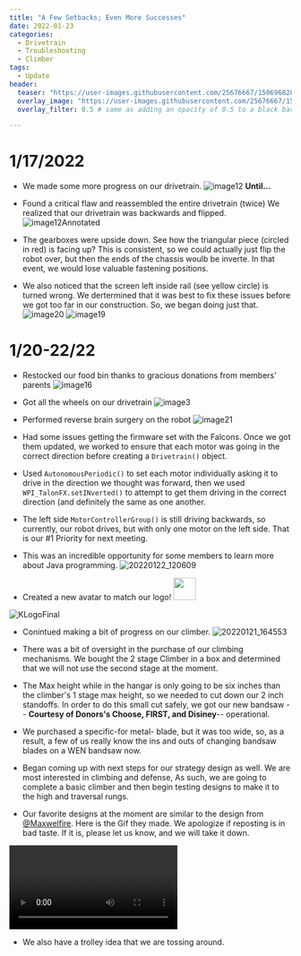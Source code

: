 ```yaml
---
title: "A Few Setbacks; Even More Successes"
date: 2022-01-23
categories:
  - Drivetrain
  - Troubleshooting
  - Climber
tags:
  - Update
header:
  teaser: "https://user-images.githubusercontent.com/25676667/150696828-3e6e123a-1f61-4406-a50c-c6b0dde25c1f.jpg"
  overlay_image: "https://user-images.githubusercontent.com/25676667/150696828-3e6e123a-1f61-4406-a50c-c6b0dde25c1f.jpg"
  overlay_filter: 0.5 # same as adding an opacity of 0.5 to a black background

---
```


# 1/17/2022
- We made some more progress on our drivetrain.
![image12](https://user-images.githubusercontent.com/25676667/150695309-919a6705-3e6f-4137-b8cb-e59b764be09b.jpg)
**Until...**

- Found a critical flaw and reassembled the entire drivetrain (twice)
We realized that our drivetrain was backwards and flipped.
![image12Annotated](https://user-images.githubusercontent.com/25676667/150695590-13e8cf77-88ac-44f6-bad2-b61025a309ed.jpg)
- The gearboxes were upside down. See how the triangular piece (circled in red) is facing up? This is consistent, so we could actually just flip the robot over, but then the ends of the chassis woulb be inverte. In that event, we would lose valuable fastening positions.
- We also noticed that the screen left inside rail (see yellow circle) is turned wrong.
We dertermined that it was best to fix these issues before we got too far in our construction.
So, we began doing just that.
![image20](https://user-images.githubusercontent.com/25676667/150695618-4ad9055b-3af1-4856-a5a7-6eb2dce3cdbe.jpg)
![image19](https://user-images.githubusercontent.com/25676667/150695616-71ef6ddd-3643-4185-a27f-9ca079adf213.jpg)

# 1/20-22/22
- Restocked our food bin thanks to gracious donations from members' parents
![image16](https://user-images.githubusercontent.com/25676667/150695874-4b9cef2b-fd84-4a7c-9da6-3d23b132574f.jpg)
- Got all the wheels on our drivetrain
![image3](https://user-images.githubusercontent.com/25676667/150695669-2e59659f-2d52-4f60-92f3-51b0781361c7.jpg)
- Performed reverse brain surgery on the robot
![image21](https://user-images.githubusercontent.com/25676667/150695748-9f4395bb-823b-4e70-9d06-0c951724ef4a.jpg)
- Had some issues getting the firmware set with the Falcons. Once we got them updated, we worked to ensure that each motor was going in the correct direction before creating a `Drivetrain()` object.
- Used `AutonomousPeriodic()` to set each motor individually asking it to drive in the direction we thought was forward, then we used `WPI_TalonFX.setINverted()` to attempt to get them driving in the correct direction (and definitely the same as one another.
- The left side `MotorControllerGroup()` is still driving backwards, so currently, our robot drives, but with only one motor on the left side. That is our #1 Priority for next meeting.
- This was an incredible opportunity for some members to learn more about Java programming.
![20220122_120609](https://user-images.githubusercontent.com/25676667/150696828-3e6e123a-1f61-4406-a50c-c6b0dde25c1f.jpg)

- Created a new avatar to match our logo! <img src= "https://user-images.githubusercontent.com/59768763/150880422-e83cd654-4d80-4665-ad07-f8efea026188.png" height= "40" width="40"/>

![KLogoFinal](https://user-images.githubusercontent.com/25676667/150696575-2fac237f-9242-442a-b729-2d1c8cff3dad.png)

- Conintued making a bit of progress on our climber.
![20220121_164553](https://user-images.githubusercontent.com/25676667/150697095-aebf3b58-12a7-4844-9de1-2debd762f8f2.jpg)

- There was a bit of oversight in the purchase of our climbing mechanisms. We bought the 2 stage Climber in a box and determined that we will not use the second stage at the moment. 
- The Max height while in the hangar is only going to be six inches than the climber's 1 stage max height, so we needed to cut down our 2 inch standoffs. In order to do this small cut safely, we got our new bandsaw -- **Courtesy of Donors's Choose, FIRST, and Disiney**-- operational.
- We purchased a specific-for metal- blade, but it was too wide, so, as a result, a few of us really know the ins and outs of changing bandsaw blades on a WEN bandsaw now.
- Began coming up with next steps for our strategy design as well. We are most interested in climbing and defense, As such, we are going to complete a basic climber and then begin testing designs to make it to the high and traversal rungs.
- Our favorite designs at the moment are similar to the design from [@Maxwelfire](https://www.chiefdelphi.com/t/thoughts-on-simple-multi-stage-climbs/399427/25?u=mr.r_2). Here is the Gif they made. We apologize if reposting is in bad taste. If it is, please let us know, and we will take it down.

<video src="https://user-images.githubusercontent.com/25676667/150697390-a788434d-a822-4b5e-8fb3-3eb0df0cf08a.mp4" controls="controls" style="max-width: 730px;"></video>



- We also have a trolley idea that we are tossing around.

